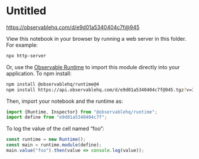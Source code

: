 # Untitled

https://observablehq.com/d/e9d01a5340404c7f@945

View this notebook in your browser by running a web server in this folder. For
example:

~~~sh
npx http-server
~~~

Or, use the [Observable Runtime](https://github.com/observablehq/runtime) to
import this module directly into your application. To npm install:

~~~sh
npm install @observablehq/runtime@4
npm install https://api.observablehq.com/d/e9d01a5340404c7f@945.tgz?v=3
~~~

Then, import your notebook and the runtime as:

~~~js
import {Runtime, Inspector} from "@observablehq/runtime";
import define from "e9d01a5340404c7f";
~~~

To log the value of the cell named “foo”:

~~~js
const runtime = new Runtime();
const main = runtime.module(define);
main.value("foo").then(value => console.log(value));
~~~
